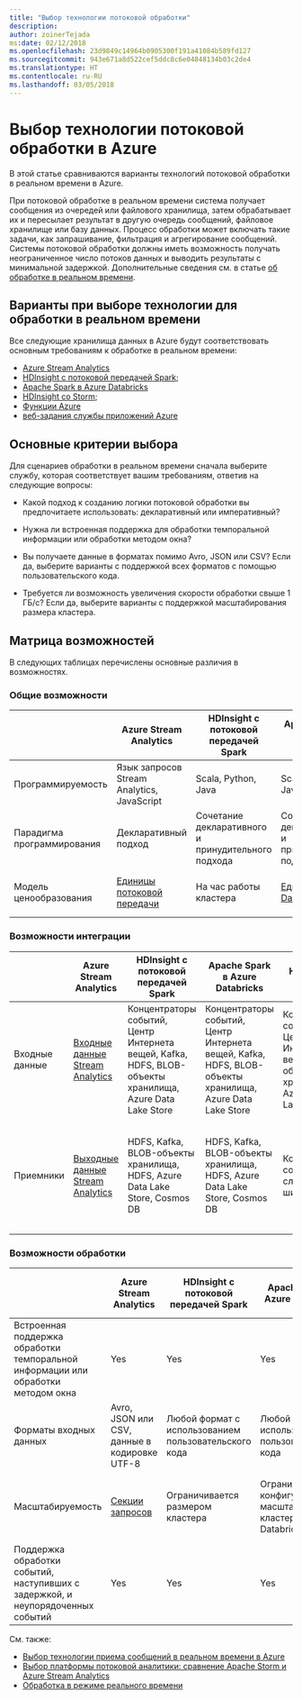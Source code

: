 ```yaml
---
title: "Выбор технологии потоковой обработки"
description: 
author: zoinerTejada
ms:date: 02/12/2018
ms.openlocfilehash: 23d9849c14964b0905300f191a41084b589fd127
ms.sourcegitcommit: 943e671a8d522cef5ddc8c6e04848134b03c2de4
ms.translationtype: HT
ms.contentlocale: ru-RU
ms.lasthandoff: 03/05/2018
---
```

# <a name="choosing-a-stream-processing-technology-in-azure"></a>Выбор технологии потоковой обработки в Azure

В этой статье сравниваются варианты технологий потоковой обработки в реальном времени в Azure.

При потоковой обработке в реальном времени система получает сообщения из очередей или файлового хранилища, затем обрабатывает их и пересылает результат в другую очередь сообщений, файловое хранилище или базу данных. Процесс обработки может включать такие задачи, как запрашивание, фильтрация и агрегирование сообщений. Системы потоковой обработки должны иметь возможность получать неограниченное число потоков данных и выводить результаты с минимальной задержкой. Дополнительные сведения см. в статье [об обработке в реальном времени](../scenarios/real-time-processing.md).

## <a name="what-are-your-options-when-choosing-a-technology-for-real-time-processing"></a>Варианты при выборе технологии для обработки в реальном времени
Все следующие хранилища данных в Azure будут соответствовать основным требованиям к обработке в реальном времени:
- [Azure Stream Analytics](/azure/stream-analytics/)
- [HDInsight с потоковой передачей Spark](/azure/hdinsight/spark/apache-spark-streaming-overview);
- [Apache Spark в Azure Databricks](/azure/azure-databricks/)
- [HDInsight со Storm](/azure/hdinsight/storm/apache-storm-overview);
- [Функции Azure](/azure/azure-functions/functions-overview)
- [веб-задания службы приложений Azure](/azure/app-service/web-sites-create-web-jobs)

## <a name="key-selection-criteria"></a>Основные критерии выбора

Для сценариев обработки в реальном времени сначала выберите службу, которая соответствует вашим требованиям, ответив на следующие вопросы:

- Какой подход к созданию логики потоковой обработки вы предпочитаете использовать: декларативный или императивный?

- Нужна ли встроенная поддержка для обработки темпоральной информации или обработки методом окна?

- Вы получаете данные в форматах помимо Avro, JSON или CSV? Если да, выберите варианты с поддержкой всех форматов с помощью пользовательского кода.

- Требуется ли возможность увеличения скорости обработки свыше 1 ГБ/с? Если да, выберите варианты с поддержкой масштабирования размера кластера. 

## <a name="capability-matrix"></a>Матрица возможностей

В следующих таблицах перечислены основные различия в возможностях. 

### <a name="general-capabilities"></a>Общие возможности
| | Azure Stream Analytics | HDInsight с потоковой передачей Spark | Apache Spark в Azure Databricks | HDInsight со Storm | Функции Azure | Веб-задания службы приложений Azure |
| --- | --- | --- | --- | --- | --- | --- | 
| Программируемость | Язык запросов Stream Analytics, JavaScript | Scala, Python, Java | Scala, Python, Java, R | Java, C# | C#, F#, Node.js | C#, Node.js, PHP, Java, Python |
| Парадигма программирования | Декларативный подход | Сочетание декларативного и принудительного подхода | Сочетание декларативного и принудительного подхода | Императивная | Императивная | Императивная |    
| Модель ценообразования | [Единицы потоковой передачи](https://azure.microsoft.com/pricing/details/stream-analytics/) | На час работы кластера | [Единицы Databricks](https://azure.microsoft.com/pricing/details/databricks/) | На час работы кластера | За выполнение функции и использование ресурсов | За час согласно плану службы приложений |  

### <a name="integration-capabilities"></a>Возможности интеграции
| | Azure Stream Analytics | HDInsight с потоковой передачей Spark | Apache Spark в Azure Databricks | HDInsight со Storm | Функции Azure | Веб-задания службы приложений Azure |
| --- | --- | --- | --- | --- | --- | --- | 
| Входные данные | [Входные данные Stream Analytics](/azure/stream-analytics/stream-analytics-define-inputs)  | Концентраторы событий, Центр Интернета вещей, Kafka, HDFS, BLOB-объекты хранилища, Azure Data Lake Store  | Концентраторы событий, Центр Интернета вещей, Kafka, HDFS, BLOB-объекты хранилища, Azure Data Lake Store  | Концентраторы событий, Центр Интернета вещей, BLOB-объекты хранилища, Azure Data Lake Store  | [Поддерживаемые привязки](/azure/azure-functions/functions-triggers-bindings#supported-bindings) | Служебная шина, очереди хранилища, BLOB-объекты хранилища, концентраторы событий, веб-перехватчики, Cosmos DB, служба файлов |
| Приемники |  [Выходные данные Stream Analytics](/azure/stream-analytics/stream-analytics-define-outputs) | HDFS, Kafka, BLOB-объекты хранилища, HDFS, Azure Data Lake Store, Cosmos DB | HDFS, Kafka, BLOB-объекты хранилища, HDFS, Azure Data Lake Store, Cosmos DB | Концентраторы событий, служебная шина, Kafka | [Поддерживаемые привязки](/azure/azure-functions/functions-triggers-bindings#supported-bindings) | Служебная шина, очереди хранилища, BLOB-объекты хранилища, концентраторы событий, веб-перехватчики, Cosmos DB, служба файлов | 

### <a name="processing-capabilities"></a>Возможности обработки
| | Azure Stream Analytics | HDInsight с потоковой передачей Spark | Apache Spark в Azure Databricks | HDInsight со Storm | Функции Azure | Веб-задания службы приложений Azure |
| --- | --- | --- | --- | --- | --- | --- | 
| Встроенная поддержка обработки темпоральной информации или обработки методом окна | Yes | Yes | Yes | Yes | Нет  | Нет  |
| Форматы входных данных | Avro, JSON или CSV, данные в кодировке UTF-8 | Любой формат с использованием пользовательского кода | Любой формат с использованием пользовательского кода | Любой формат с использованием пользовательского кода | Любой формат с использованием пользовательского кода | Любой формат с использованием пользовательского кода |
| Масштабируемость | [Секции запросов](/azure/stream-analytics/stream-analytics-parallelization) | Ограничивается размером кластера | Ограничивается конфигурацией масштабирования кластера Databricks | Ограничивается размером кластера | До 200 экземпляров приложений-функций, обрабатываемых одновременно | Ограничивается емкостью, предоставляемой согласно плану службы приложений | 
| Поддержка обработки событий, наступивших с задержкой, и неупорядоченных событий | Yes | Yes | Yes | Yes | Нет  | Нет  |

См. также:

- [Выбор технологии приема сообщений в реальном времени в Azure](./real-time-ingestion.md)
- [Выбор платформы потоковой аналитики: сравнение Apache Storm и Azure Stream Analytics](/azure/stream-analytics/stream-analytics-comparison-storm)
- [Обработка в режиме реального времени](../scenarios/real-time-processing.md)
